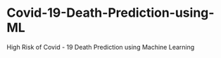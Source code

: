 # Covid-19-Death-Prediction-using-ML
High Risk of Covid - 19 Death Prediction using Machine Learning
